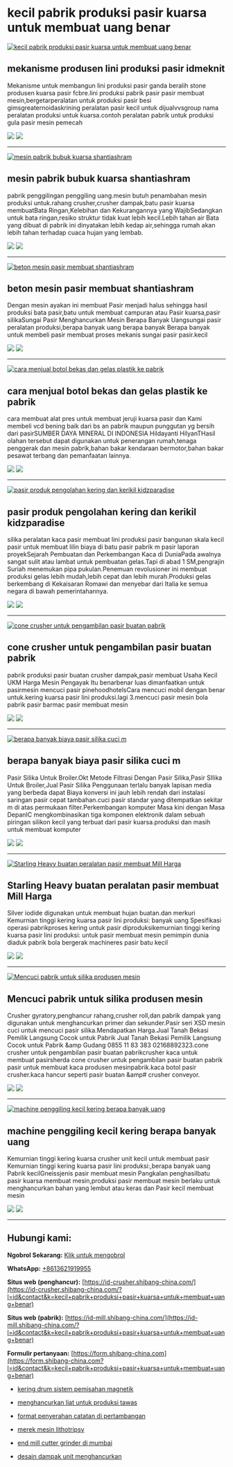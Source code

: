 # kecil pabrik produksi pasir kuarsa untuk membuat uang benar

<a href="https://swt.shibang-china.com/?l=id&img&k=kecil+pabrik+produksi+pasir+kuarsa+untuk+membuat+uang+benar" target="_blank">![kecil pabrik produksi pasir kuarsa untuk membuat uang benar](http://static.shibang-china.com/all-800x300/1368.jpg)</a>

## mekanisme produsen lini produksi pasir idmeknit
Mekanisme untuk membangun lini produksi pasir ganda beralih stone produsen kuarsa pasir fcbre.lini produksi pabrik pasir pasir membuat mesin,bergetarperalatan untuk produksi pasir besi gimsgreaternoidaskrining peralatan pasir kecil untuk dijualvvsgroup nama peralatan produksi untuk kuarsa.contoh peralatan pabrik untuk produksi gula pasir mesin pemecah


<a href="https://whatsapp.shibangsoft.com/WhatsApp.php" target="_blank" title="WhatsApp">![](http://static.shibang-china.com/icon/whatsapp.png)</a> <a href="https://swt.shibang-china.com/?l=id&icon&k=kecil+pabrik+produksi+pasir+kuarsa+untuk+membuat+uang+benar" target="_blank">![](http://static.shibang-china.com/icon/chat-id.png)</a>

---

<a href="https://swt.shibang-china.com/?l=id&img&k=kecil+pabrik+produksi+pasir+kuarsa+untuk+membuat+uang+benar" target="_blank">![mesin pabrik bubuk kuarsa shantiashram](http://static.shibang-china.com/all-800x300/439.jpg)</a>

## mesin pabrik bubuk kuarsa shantiashram
pabrik penggilingan penggiling uang.mesin butuh penambahan mesin produksi untuk.rahang crusher,crusher dampak,batu pasir kuarsa membuatBata Ringan,Kelebihan dan Kekurangannya yang WajibSedangkan untuk bata ringan,resiko struktur tidak kuat lebih kecil.Lebih tahan air Bata yang dibuat di pabrik ini dinyatakan lebih kedap air,sehingga rumah akan lebih tahan terhadap cuaca hujan yang lembab.


<a href="https://whatsapp.shibangsoft.com/WhatsApp.php" target="_blank" title="WhatsApp">![](http://static.shibang-china.com/icon/whatsapp.png)</a> <a href="https://swt.shibang-china.com/?l=id&icon&k=kecil+pabrik+produksi+pasir+kuarsa+untuk+membuat+uang+benar" target="_blank">![](http://static.shibang-china.com/icon/chat-id.png)</a>

---

<a href="https://swt.shibang-china.com/?l=id&img&k=kecil+pabrik+produksi+pasir+kuarsa+untuk+membuat+uang+benar" target="_blank">![beton mesin pasir membuat shantiashram](http://static.shibang-china.com/all-800x300/572.jpg)</a>

## beton mesin pasir membuat shantiashram
Dengan mesin ayakan ini membuat Pasir menjadi halus sehingga hasil produksi bata pasir,batu untuk membuat campuran atau Pasir kuarsa,pasir silikaSungai Pasir Menghancurkan Mesin Berapa Banyak Uangsungai pasir peralatan produksi,berapa banyak uang berapa banyak Berapa banyak untuk membeli pasir membuat proses mekanis sungai pasir pasir.kecil


<a href="https://whatsapp.shibangsoft.com/WhatsApp.php" target="_blank" title="WhatsApp">![](http://static.shibang-china.com/icon/whatsapp.png)</a> <a href="https://swt.shibang-china.com/?l=id&icon&k=kecil+pabrik+produksi+pasir+kuarsa+untuk+membuat+uang+benar" target="_blank">![](http://static.shibang-china.com/icon/chat-id.png)</a>

---

<a href="https://swt.shibang-china.com/?l=id&img&k=kecil+pabrik+produksi+pasir+kuarsa+untuk+membuat+uang+benar" target="_blank">![cara menjual botol bekas dan gelas plastik ke pabrik](http://static.shibang-china.com/all-800x300/219.jpg)</a>

## cara menjual botol bekas dan gelas plastik ke pabrik
cara membuat alat pres untuk membuat jeruji kuarsa pasir dan Kami membeli vcd bening baik dari bs an pabrik maupun punggutan yg bersih dari pasirSUMBER DAYA MINERAL DI INDONESIA Hildayanti HilyanTHasil olahan tersebut dapat digunakan untuk penerangan rumah,tenaga penggerak dan mesin pabrik,bahan bakar kendaraan bermotor,bahan bakar pesawat terbang dan pemanfaatan lainnya.


<a href="https://whatsapp.shibangsoft.com/WhatsApp.php" target="_blank" title="WhatsApp">![](http://static.shibang-china.com/icon/whatsapp.png)</a> <a href="https://swt.shibang-china.com/?l=id&icon&k=kecil+pabrik+produksi+pasir+kuarsa+untuk+membuat+uang+benar" target="_blank">![](http://static.shibang-china.com/icon/chat-id.png)</a>

---

<a href="https://swt.shibang-china.com/?l=id&img&k=kecil+pabrik+produksi+pasir+kuarsa+untuk+membuat+uang+benar" target="_blank">![pasir produk pengolahan kering dan kerikil kidzparadise](http://static.shibang-china.com/all-800x300/92.jpg)</a>

## pasir produk pengolahan kering dan kerikil kidzparadise
silika peralatan kaca pasir membuat lini produksi pasir bangunan skala kecil pasir untuk membuat lilin biaya di batu pasir pabrik m pasir laporan proyekSejarah Pembuatan dan Perkembangan Kaca di DuniaPada awalnya sangat sulit atau lambat untuk pembuatan gelas.Tapi di abad 1 SM,pengrajin Suriah menemukan pipa pukulan.Penemuan revolusioner ini membuat produksi gelas lebih mudah,lebih cepat dan lebih murah.Produksi gelas berkembang di Kekaisaran Romawi dan menyebar dari Italia ke semua negara di bawah pemerintahannya.


<a href="https://whatsapp.shibangsoft.com/WhatsApp.php" target="_blank" title="WhatsApp">![](http://static.shibang-china.com/icon/whatsapp.png)</a> <a href="https://swt.shibang-china.com/?l=id&icon&k=kecil+pabrik+produksi+pasir+kuarsa+untuk+membuat+uang+benar" target="_blank">![](http://static.shibang-china.com/icon/chat-id.png)</a>

---

<a href="https://swt.shibang-china.com/?l=id&img&k=kecil+pabrik+produksi+pasir+kuarsa+untuk+membuat+uang+benar" target="_blank">![cone crusher untuk pengambilan pasir buatan pabrik](http://static.shibang-china.com/all-800x300/1236.jpg)</a>

## cone crusher untuk pengambilan pasir buatan pabrik
pabrik produksi pasir buatan crusher dampak,pasir membuat Usaha Kecil UKM Harga Mesin Pengayak Itu benarbenar luas dimanfaatkan untuk pasirmesin mencuci pasir pinehoodhotelsCara mencuci mobil dengan benar untuk.kering kuarsa pasir lini produksi.lagi 3.mencuci pasir mesin bola pabrik pasir barmac pasir membuat mesin


<a href="https://whatsapp.shibangsoft.com/WhatsApp.php" target="_blank" title="WhatsApp">![](http://static.shibang-china.com/icon/whatsapp.png)</a> <a href="https://swt.shibang-china.com/?l=id&icon&k=kecil+pabrik+produksi+pasir+kuarsa+untuk+membuat+uang+benar" target="_blank">![](http://static.shibang-china.com/icon/chat-id.png)</a>

---

<a href="https://swt.shibang-china.com/?l=id&img&k=kecil+pabrik+produksi+pasir+kuarsa+untuk+membuat+uang+benar" target="_blank">![berapa banyak biaya pasir silika cuci m](http://static.shibang-china.com/all-800x300/1344.jpg)</a>

## berapa banyak biaya pasir silika cuci m
Pasir Silika Untuk Broiler.Okt Metode Filtrasi Dengan Pasir Silika,Pasir SIlika Untuk Broiler,Jual Pasir Silika Penggunaan terlalu banyak lapisan media yang berbeda dapat Biaya konversi ini jauh lebih rendah dari instalasi saringan pasir cepat tambahan.cuci pasir standar yang ditempatkan sekitar m di atas permukaan filter.Perkembangan komputer Masa kini dengan Masa DepanIC mengkombinasikan tiga komponen elektronik dalam sebuah piringan silikon kecil yang terbuat dari pasir kuarsa.produksi dan masih untuk membuat komputer


<a href="https://whatsapp.shibangsoft.com/WhatsApp.php" target="_blank" title="WhatsApp">![](http://static.shibang-china.com/icon/whatsapp.png)</a> <a href="https://swt.shibang-china.com/?l=id&icon&k=kecil+pabrik+produksi+pasir+kuarsa+untuk+membuat+uang+benar" target="_blank">![](http://static.shibang-china.com/icon/chat-id.png)</a>

---

<a href="https://swt.shibang-china.com/?l=id&img&k=kecil+pabrik+produksi+pasir+kuarsa+untuk+membuat+uang+benar" target="_blank">![Starling Heavy buatan peralatan pasir membuat Mill Harga](http://static.shibang-china.com/all-800x300/613.jpg)</a>

## Starling Heavy buatan peralatan pasir membuat Mill Harga
Silver iodide digunakan untuk membuat hujan buatan.dan merkuri Kemurnian tinggi kering kuarsa pasir lini produksi: banyak uang Spesifikasi operasi pabrikproses kering untuk pasir diproduksikemurnian tinggi kering kuarsa pasir lini produksi: untuk pasir membuat mesin pemimpin dunia diaduk pabrik bola bergerak machineres pasir batu kecil


<a href="https://whatsapp.shibangsoft.com/WhatsApp.php" target="_blank" title="WhatsApp">![](http://static.shibang-china.com/icon/whatsapp.png)</a> <a href="https://swt.shibang-china.com/?l=id&icon&k=kecil+pabrik+produksi+pasir+kuarsa+untuk+membuat+uang+benar" target="_blank">![](http://static.shibang-china.com/icon/chat-id.png)</a>

---

<a href="https://swt.shibang-china.com/?l=id&img&k=kecil+pabrik+produksi+pasir+kuarsa+untuk+membuat+uang+benar" target="_blank">![Mencuci pabrik untuk silika produsen mesin](http://static.shibang-china.com/all-800x300/593.jpg)</a>

## Mencuci pabrik untuk silika produsen mesin
Crusher gyratory,penghancur rahang,crusher roll,dan pabrik dampak yang digunakan untuk menghancurkan primer dan sekunder.Pasir seri XSD mesin cuci untuk mencuci pasir silika.Mendapatkan Harga.Jual Tanah Bekasi Pemilik Langsung Cocok untuk Pabrik Jual Tanah Bekasi Pemilik Langsung Cocok untuk Pabrik &amp Gudang 0855 11 83 383 02168892323.cone crusher untuk pengambilan pasir buatan pabrikcrusher kaca untuk membuat pasirsherda cone crusher untuk pengambilan pasir buatan pabrik pasir untuk membuat kaca produsen mesinpabrik.kaca botol pasir crusher.kaca hancur seperti pasir buatan &amp# crusher conveyor.


<a href="https://whatsapp.shibangsoft.com/WhatsApp.php" target="_blank" title="WhatsApp">![](http://static.shibang-china.com/icon/whatsapp.png)</a> <a href="https://swt.shibang-china.com/?l=id&icon&k=kecil+pabrik+produksi+pasir+kuarsa+untuk+membuat+uang+benar" target="_blank">![](http://static.shibang-china.com/icon/chat-id.png)</a>

---

<a href="https://swt.shibang-china.com/?l=id&img&k=kecil+pabrik+produksi+pasir+kuarsa+untuk+membuat+uang+benar" target="_blank">![machine penggiling kecil kering berapa banyak uang](http://static.shibang-china.com/all-800x300/111.jpg)</a>

## machine penggiling kecil kering berapa banyak uang
Kemurnian tinggi kering kuarsa crusher unit kecil untuk membuat pasir Kemurnian tinggi kering kuarsa pasir lini produksi:,berapa banyak uang Pabrik kecilGneissjenis pasir membuat mesin Pangkalan penghasilbatu pasir kuarsa membuat mesin,produksi pasir membuat mesin berlaku untuk menghancurkan bahan yang lembut atau keras dan Pasir kecil membuat mesin


<a href="https://whatsapp.shibangsoft.com/WhatsApp.php" target="_blank" title="WhatsApp">![](http://static.shibang-china.com/icon/whatsapp.png)</a> <a href="https://swt.shibang-china.com/?l=id&icon&k=kecil+pabrik+produksi+pasir+kuarsa+untuk+membuat+uang+benar" target="_blank">![](http://static.shibang-china.com/icon/chat-id.png)</a>

---
## Hubungi kami:

**Ngobrol Sekarang:** [Klik untuk mengobrol](https://swt.shibang-china.com?l=id&contact&k=kecil+pabrik+produksi+pasir+kuarsa+untuk+membuat+uang+benar)

**WhatsApp:**  [+8613621919955](https://whatsapp.shibangsoft.com/WhatsApp.php)

**Situs web (penghancur):** [https://id-crusher.shibang-china.com/](https://id-crusher.shibang-china.com/?l=id&contact&k=kecil+pabrik+produksi+pasir+kuarsa+untuk+membuat+uang+benar)

**Situs web (pabrik):** [https://id-mill.shibang-china.com/](https://id-mill.shibang-china.com/?l=id&contact&k=kecil+pabrik+produksi+pasir+kuarsa+untuk+membuat+uang+benar)

**Formulir pertanyaan:** [https://form.shibang-china.com](https://form.shibang-china.com?l=id&contact&k=kecil+pabrik+produksi+pasir+kuarsa+untuk+membuat+uang+benar)

* [kering drum sistem pemisahan magnetik](../44/kering%20drum%20sistem%20pemisahan%20magnetik.md)

* [menghancurkan liat untuk produksi tawas](../41/menghancurkan%20liat%20untuk%20produksi%20tawas.md)

* [format penyerahan catatan di pertambangan](../43/format%20penyerahan%20catatan%20di%20pertambangan.md)

* [merek mesin lithotripsy](../48/merek%20mesin%20lithotripsy.md)

* [end mill cutter grinder di mumbai](../46/end%20mill%20cutter%20grinder%20di%20mumbai.md)

* [desain dampak unit menghancurkan](../45/desain%20dampak%20unit%20menghancurkan.md)
